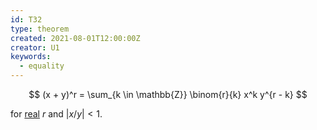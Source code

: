 ```yaml
---
id: T32
type: theorem
created: 2021-08-01T12:00:00Z
creator: U1
keywords:
  - equality
---
```

$$
(x + y)^r = \sum_{k \in \mathbb{Z}} \binom{r}{k} x^k y^{r - k}
$$

for [real](#real-number) $r$ and $\mathopen| x / y \mathclose| < 1$.

[](D52#binomial-coefficient)
[](#notation-real-infinite-summation)
